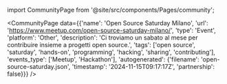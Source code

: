 
import CommunityPage from '@site/src/components/Pages/community';

<CommunityPage
    data={{'name': 'Open Source Saturday Milano', 'url': 'https://www.meetup.com/open-source-saturday-milano/', 'type': 'Event', 'platform': 'Other', 'description': 'Ci troviamo un sabato al mese per contribuire insieme a progetti open source.', 'tags': ['open source', 'saturday', 'hands-on', 'programming', 'hacking', 'sharing', 'contributing'], 'events_type': ['Meetup', 'Hackathon'], 'autogenerated': {'filename': 'open-source-saturday.json', 'timestamp': '2024-11-15T09:17:17Z', 'partnership': false}}}
/>
